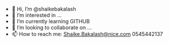 - 👋 Hi, I’m @shaikebakalash
- 👀 I’m interested in ...
- 🌱 I’m currently learning GITHUB
- 💞️ I’m looking to collaborate on ...
- 📫 How to reach me: Shaike.Bakalash@nice.com 0545442137

<!---
shaikebakalash/shaikebakalash is a ✨ special ✨ repository because its `README.md` (this file) appears on your GitHub profile.
You can click the Preview link to take a look at your changes.
--->
